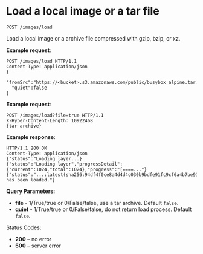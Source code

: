# Load a local image or a tar file

`POST /images/load`

Load a local image or a archive file compressed with gzip, bzip, or xz.

**Example request**:

    POST /images/load HTTP/1.1
    Content-Type: application/json
    {
      "fromSrc":"https://<bucket>.s3.amazonaws.com/public/busybox_alpine.tar.gz",
      "quiet":false
    }

**Example request**:

    POST /images/load?file=true HTTP/1.1
    X-Hyper-Content-Length: 10922468
    {tar archive}

**Example response**:

    HTTP/1.1 200 OK
    Content-Type: application/json
    {"status":"Loading layer...}
    {"status":"Loading layer","progressDetail":{"current":1024,"total":1024},"progress":"[====..."}
    {"status":"...:latest(sha256:94df4f0ce8a4d4d4c030b9bdfe91fc9cf6a4b7be914542315ef93a046d520614) has been loaded."}

**Query Parameters:**

- **file** - 1/True/true or 0/False/false, use a tar archive. Default `false`.
- **quiet** - 1/True/true or 0/False/false, do not return load process. Default `false`.

Status Codes:

-   **200** – no error
-   **500** – server error
